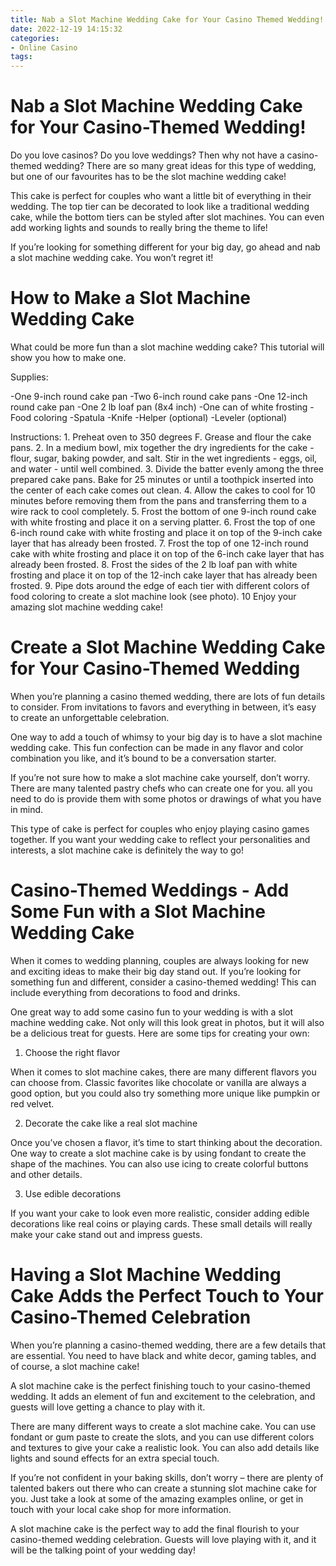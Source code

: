 ```yaml
---
title: Nab a Slot Machine Wedding Cake for Your Casino Themed Wedding!
date: 2022-12-19 14:15:32
categories:
- Online Casino
tags:
---
```



#  Nab a Slot Machine Wedding Cake for Your Casino-Themed Wedding!

Do you love casinos? Do you love weddings? Then why not have a casino-themed wedding? There are so many great ideas for this type of wedding, but one of our favourites has to be the slot machine wedding cake!

This cake is perfect for couples who want a little bit of everything in their wedding. The top tier can be decorated to look like a traditional wedding cake, while the bottom tiers can be styled after slot machines. You can even add working lights and sounds to really bring the theme to life!

If you’re looking for something different for your big day, go ahead and nab a slot machine wedding cake. You won’t regret it!

#  How to Make a Slot Machine Wedding Cake 

What could be more fun than a slot machine wedding cake? This tutorial will show you how to make one.

Supplies:

-One 9-inch round cake pan
-Two 6-inch round cake pans
-One 12-inch round cake pan
-One 2 lb loaf pan (8x4 inch) 
-One can of white frosting 
-Food coloring 
-Spatula 
-Knife 
-Helper (optional) 
-Leveler (optional) 

Instructions: 1. Preheat oven to 350 degrees F. Grease and flour the cake pans. 2. In a medium bowl, mix together the dry ingredients for the cake - flour, sugar, baking powder, and salt. Stir in the wet ingredients - eggs, oil, and water - until well combined. 3. Divide the batter evenly among the three prepared cake pans. Bake for 25 minutes or until a toothpick inserted into the center of each cake comes out clean. 4. Allow the cakes to cool for 10 minutes before removing them from the pans and transferring them to a wire rack to cool completely. 5. Frost the bottom of one 9-inch round cake with white frosting and place it on a serving platter. 6. Frost the top of one 6-inch round cake with white frosting and place it on top of the 9-inch cake layer that has already been frosted. 7. Frost the top of one 12-inch round cake with white frosting and place it on top of the 6-inch cake layer that has already been frosted. 8. Frost the sides of the 2 lb loaf pan with white frosting and place it on top of the 12-inch cake layer that has already been frosted. 9. Pipe dots around the edge of each tier with different colors of food coloring to create a slot machine look (see photo). 10 Enjoy your amazing slot machine wedding cake!

#  Create a Slot Machine Wedding Cake for Your Casino-Themed Wedding 

When you’re planning a casino themed wedding, there are lots of fun details to consider. From invitations to favors and everything in between, it’s easy to create an unforgettable celebration. 

One way to add a touch of whimsy to your big day is to have a slot machine wedding cake. This fun confection can be made in any flavor and color combination you like, and it’s bound to be a conversation starter. 

If you’re not sure how to make a slot machine cake yourself, don’t worry. There are many talented pastry chefs who can create one for you. all you need to do is provide them with some photos or drawings of what you have in mind. 

This type of cake is perfect for couples who enjoy playing casino games together. If you want your wedding cake to reflect your personalities and interests, a slot machine cake is definitely the way to go!

#  Casino-Themed Weddings - Add Some Fun with a Slot Machine Wedding Cake 

When it comes to wedding planning, couples are always looking for new and exciting ideas to make their big day stand out. If you’re looking for something fun and different, consider a casino-themed wedding! This can include everything from decorations to food and drinks.

One great way to add some casino fun to your wedding is with a slot machine wedding cake. Not only will this look great in photos, but it will also be a delicious treat for guests. Here are some tips for creating your own:

1. Choose the right flavor

When it comes to slot machine cakes, there are many different flavors you can choose from. Classic favorites like chocolate or vanilla are always a good option, but you could also try something more unique like pumpkin or red velvet.

2. Decorate the cake like a real slot machine

Once you’ve chosen a flavor, it’s time to start thinking about the decoration. One way to create a slot machine cake is by using fondant to create the shape of the machines. You can also use icing to create colorful buttons and other details.

3. Use edible decorations

If you want your cake to look even more realistic, consider adding edible decorations like real coins or playing cards. These small details will really make your cake stand out and impress guests.

#  Having a Slot Machine Wedding Cake Adds the Perfect Touch to Your Casino-Themed Celebration

When you’re planning a casino-themed wedding, there are a few details that are essential. You need to have black and white decor, gaming tables, and of course, a slot machine cake!

A slot machine cake is the perfect finishing touch to your casino-themed wedding. It adds an element of fun and excitement to the celebration, and guests will love getting a chance to play with it.

There are many different ways to create a slot machine cake. You can use fondant or gum paste to create the slots, and you can use different colors and textures to give your cake a realistic look. You can also add details like lights and sound effects for an extra special touch.

If you’re not confident in your baking skills, don’t worry – there are plenty of talented bakers out there who can create a stunning slot machine cake for you. Just take a look at some of the amazing examples online, or get in touch with your local cake shop for more information.

A slot machine cake is the perfect way to add the final flourish to your casino-themed wedding celebration. Guests will love playing with it, and it will be the talking point of your wedding day!
